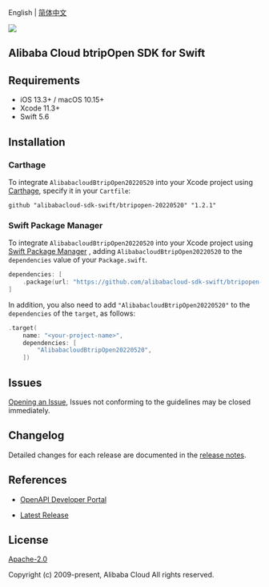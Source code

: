 English | [简体中文](README-CN.md)

![](https://aliyunsdk-pages.alicdn.com/icons/AlibabaCloud.svg)

## Alibaba Cloud btripOpen SDK for Swift

## Requirements

- iOS 13.3+ / macOS 10.15+
- Xcode 11.3+
- Swift 5.6

## Installation

### Carthage

To integrate `AlibabacloudBtripOpen20220520` into your Xcode project using [Carthage](https://github.com/Carthage/Carthage), specify it in your `Cartfile`:

```ogdl
github "alibabacloud-sdk-swift/btripopen-20220520" "1.2.1"
```

### Swift Package Manager

To integrate `AlibabacloudBtripOpen20220520` into your Xcode project using [Swift Package Manager](https://swift.org/package-manager/) , adding `AlibabacloudBtripOpen20220520` to the `dependencies` value of your `Package.swift`.

```swift
dependencies: [
    .package(url: "https://github.com/alibabacloud-sdk-swift/btripopen-20220520.git", from: "1.2.1")
]
```

In addition, you also need to add `"AlibabacloudBtripOpen20220520"` to the `dependencies` of the `target`, as follows:

```swift
.target(
    name: "<your-project-name>",
    dependencies: [
        "AlibabacloudBtripOpen20220520",
    ])
```

## Issues

[Opening an Issue](https://github.com/alibabacloud-sdk-swift/btripopen-20220520/issues/new), Issues not conforming to the guidelines may be closed immediately.

## Changelog

Detailed changes for each release are documented in the [release notes](./ChangeLog.txt).

## References

* [OpenAPI Developer Portal](https://next.api.alibabacloud.com/home)
- [Latest Release](https://github.com/alibabacloud-sdk-swift/btripopen-20220520)

## License

[Apache-2.0](http://www.apache.org/licenses/LICENSE-2.0)

Copyright (c) 2009-present, Alibaba Cloud All rights reserved.
